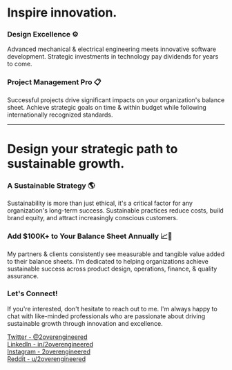 # Inspire innovation.

### Design Excellence ⚙️

Advanced mechanical & electrical engineering meets innovative software development. Strategic investments in technology pay dividends for years to come.

### Project Management Pro 📋 

Successful projects drive significant impacts on your organization's balance sheet. Achieve strategic goals on time & within budget while following internationally recognized standards.

---

# Design your strategic path to sustainable growth.

### A Sustainable Strategy 🌎  

Sustainability is more than just ethical, it's a critical factor for any organization's long-term success. Sustainable practices reduce costs, build brand equity, and attract increasingly conscious customers.  

### Add $100K+ to Your Balance Sheet Annually 📈🚀

My partners & clients consistently see measurable and tangible value added to their balance sheets. I'm dedicated to helping organizations achieve sustainable success across product design, operations, finance, & quality assurance.

### Let's Connect!

If you're interested, don't hesitate to reach out to me. I'm always happy to chat with like-minded professionals who are passionate about driving sustainable growth through innovation and excellence.

[Twitter - @2overengineered](https://twitter.com/2overengineered)  
[LinkedIn - in/2overengineered](https://www.linkedin.com/in/2overengineered/)  
[Instagram - 2overengineered](https://www.instagram.com/2overengineered/)  
[Reddit - u/2overengineered](https://www.reddit.com/user/2overengineered)  


<!--

LIBERTY & PROSPERITY

-->

